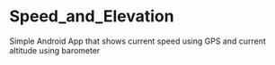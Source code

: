 # Speed_and_Elevation
Simple Android App that shows current speed using GPS and current altitude using barometer
